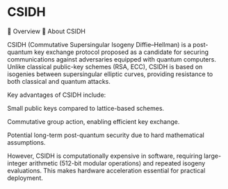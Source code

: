 # CSIDH
📖 Overview
🔐 About CSIDH

CSIDH (Commutative Supersingular Isogeny Diffie–Hellman) is a post-quantum key exchange protocol proposed as a candidate for securing communications against adversaries equipped with quantum computers. Unlike classical public-key schemes (RSA, ECC), CSIDH is based on isogenies between supersingular elliptic curves, providing resistance to both classical and quantum attacks.

Key advantages of CSIDH include:

Small public keys compared to lattice-based schemes.

Commutative group action, enabling efficient key exchange.

Potential long-term post-quantum security due to hard mathematical assumptions.

However, CSIDH is computationally expensive in software, requiring large-integer arithmetic (512-bit modular operations) and repeated isogeny evaluations. This makes hardware acceleration essential for practical deployment.
